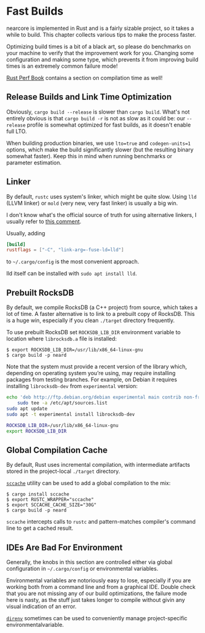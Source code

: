 # Fast Builds

nearcore is implemented in Rust and is a fairly sizable project, so it takes a
while to build. This chapter collects various tips to make the process faster.

Optimizing build times is a bit of a black art, so please do benchmarks on your
machine to verify that the improvement work for you. Changing some configuration
and making some type, which prevents it from improving build times is an
extremely common failure mode!

[Rust Perf Book](https://nnethercote.github.io/perf-book/compile-times.html)
contains a section on compilation time as well!

## Release Builds and Link Time Optimization

Obviously, `cargo build --release` is slower than `cargo build`. What's not
entirely obvious is that `cargo build -r` is not as slow as it could be: our
`--release` profile is somewhat optimized for fast builds, as it doesn't enable
full LTO.

When building production binaries, we use `lto=true` and `codegen-units=1`
options, which make the build significantly slower (but the resulting binary
somewhat faster). Keep this in mind when running benchmarks or parameter
estimation.

## Linker

By default, `rustc` uses system's linker, which might be quite slow. Using `lld`
(LLVM linker) or `mold` (very new, very fast linker) is usually a big win.

I don't know what's the official source of truth for using alternative linkers,
I usually refer to [this
comment](https://github.com/rust-lang/rust/issues/39915#issuecomment-538049306).

Usually, adding

```toml
[build]
rustflags = ["-C", "link-arg=-fuse-ld=lld"]
```

to `~/.cargo/config` is the most convenient approach.

lld itself can be installed with `sudo apt install lld`.

## Prebuilt RocksDB

By default, we compile RocksDB (a C++ project) from source, which takes a lot of
time. A faster alternative is to link to a prebuilt copy of RocksDB. This is a
huge win, especially if you clean `./target` directory frequently.

To use prebuilt RocksDB set `ROCKSDB_LIB_DIR` environment variable to location
where `librocksdb.a` file is installed:

```console
$ export ROCKSDB_LIB_DIR=/usr/lib/x86_64-linux-gnu
$ cargo build -p neard
```

Note that the system must provide a recent version of the library which,
depending on operating system you’re using, may require installing packages from
testing branches.  For example, on Debian it requires installing
`librocksdb-dev` from `experimental` version:

```bash
echo 'deb http://ftp.debian.org/debian experimental main contrib non-free' |
    sudo tee -a /etc/apt/sources.list
sudo apt update
sudo apt -t experimental install librocksdb-dev

ROCKSDB_LIB_DIR=/usr/lib/x86_64-linux-gnu
export ROCKSDB_LIB_DIR
```

## Global Compilation Cache

By default, Rust uses incremental compilation, with intermediate artifacts
stored in the project-local `./target` directory.

[`sccache`](https://github.com/mozilla/sccache) utility can be used to add a
global compilation to the mix:

```console
$ cargo install sccache
$ export RUSTC_WRAPPER="sccache"
$ export SCCACHE_CACHE_SIZE="30G"
$ cargo build -p neard
```

`sccache` intercepts calls to `rustc` and pattern-matches compiler's command
line to get a cached result.

## IDEs Are Bad For Environment

Generally, the knobs in this section are controlled either via global
configuration in `~/.cargo/config` or environmental variables.

Environmental variables are notoriously easy to lose, especially if you are
working both from a command line and from a graphical IDE. Double check that you
are not missing any of our build optimizations, the failure mode here is nasty,
as the stuff just takes longer to compile without givin any visual indication of
an error.

[`direnv`](https://direnv.net) sometimes can be used to conveniently manage
project-specific environmentalvariable.
